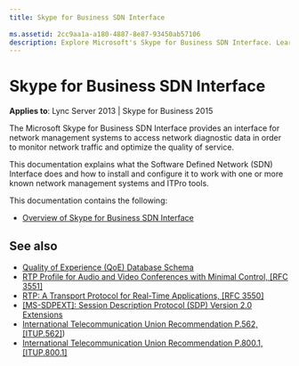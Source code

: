 ```yaml
---
title: Skype for Business SDN Interface
 
ms.assetid: 2cc9aa1a-a180-4887-8e87-93450ab57106
description: Explore Microsoft's Skype for Business SDN Interface. Learn how to install, configure, and optimize network traffic for quality service with our guide.
---
```



# Skype for Business SDN Interface

**Applies to**: Lync Server 2013 | Skype for Business 2015

The Microsoft Skype for Business SDN Interface provides an interface for network management systems to access network diagnostic data in order to monitor network traffic and optimize the quality of service.

This documentation explains what the Software Defined Network (SDN) Interface does and how to install and configure it to work with one or more known network management systems and ITPro tools.

This documentation contains the following:

-  [Overview of Skype for Business SDN Interface](overview.md)
    

## See also

-  [Quality of Experience (QoE) Database Schema](https://technet.microsoft.com/library/gg398687.aspx)  
-  [RTP Profile for Audio and Video Conferences with Minimal Control, [RFC 3551]](http://www.ietf.org/rfc/rfc3551.txt)  
-  [RTP: A Transport Protocol for Real-Time Applications, [RFC 3550]](http://www.ietf.org/rfc/rfc3550.txt) 
-  [[MS-SDPEXT]: Session Description Protocol (SDP) Version 2.0 Extensions](https://msdn.microsoft.com/library/cc431514%28v=office.12%29.aspx)  
-  [International Telecommunication Union Recommendation P.562, [ITUP.562]](http://www.itu.int/rec/T-REC-P.562-200405-I/en)) 
-  [International Telecommunication Union Recommendation P.800.1, [ITUP.800.1] ](http://www.itu.int/rec/T-REC-P.800.1-200607-I/en)
    
  

